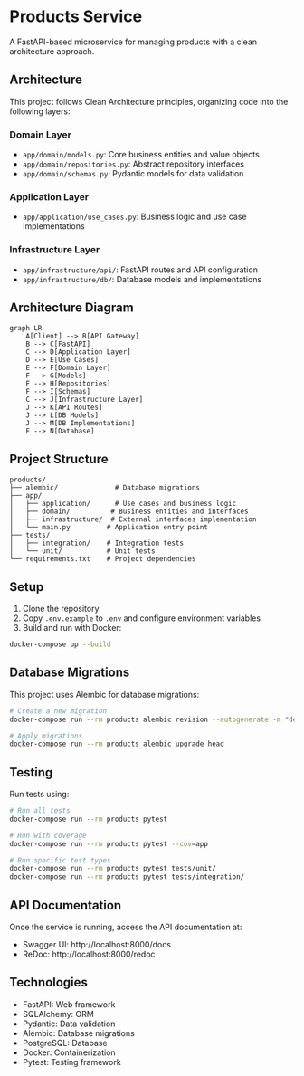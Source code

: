 # Products Service

A FastAPI-based microservice for managing products with a clean architecture approach.

## Architecture

This project follows Clean Architecture principles, organizing code into the following layers:

### Domain Layer
- `app/domain/models.py`: Core business entities and value objects
- `app/domain/repositories.py`: Abstract repository interfaces
- `app/domain/schemas.py`: Pydantic models for data validation

### Application Layer
- `app/application/use_cases.py`: Business logic and use case implementations

### Infrastructure Layer
- `app/infrastructure/api/`: FastAPI routes and API configuration
- `app/infrastructure/db/`: Database models and implementations

## Architecture Diagram

```mermaid
graph LR
    A[Client] --> B[API Gateway]
    B --> C[FastAPI]
    C --> D[Application Layer]
    D --> E[Use Cases]
    E --> F[Domain Layer]
    F --> G[Models]
    F --> H[Repositories]
    F --> I[Schemas]
    C --> J[Infrastructure Layer]
    J --> K[API Routes]
    J --> L[DB Models]
    J --> M[DB Implementations]
    F --> N[Database]
```

## Project Structure
```
products/
├── alembic/              # Database migrations
├── app/
│   ├── application/      # Use cases and business logic
│   ├── domain/          # Business entities and interfaces
│   ├── infrastructure/  # External interfaces implementation
│   └── main.py         # Application entry point
├── tests/
│   ├── integration/    # Integration tests
│   └── unit/           # Unit tests
└── requirements.txt    # Project dependencies
```

## Setup

1. Clone the repository
2. Copy `.env.example` to `.env` and configure environment variables
3. Build and run with Docker:
```bash
docker-compose up --build
```

## Database Migrations

This project uses Alembic for database migrations:

```bash
# Create a new migration
docker-compose run --rm products alembic revision --autogenerate -m "description"

# Apply migrations
docker-compose run --rm products alembic upgrade head
```

## Testing

Run tests using:

```bash
# Run all tests
docker-compose run --rm products pytest

# Run with coverage
docker-compose run --rm products pytest --cov=app

# Run specific test types
docker-compose run --rm products pytest tests/unit/
docker-compose run --rm products pytest tests/integration/
```

## API Documentation

Once the service is running, access the API documentation at:
- Swagger UI: http://localhost:8000/docs
- ReDoc: http://localhost:8000/redoc

## Technologies

- FastAPI: Web framework
- SQLAlchemy: ORM
- Pydantic: Data validation
- Alembic: Database migrations
- PostgreSQL: Database
- Docker: Containerization
- Pytest: Testing framework